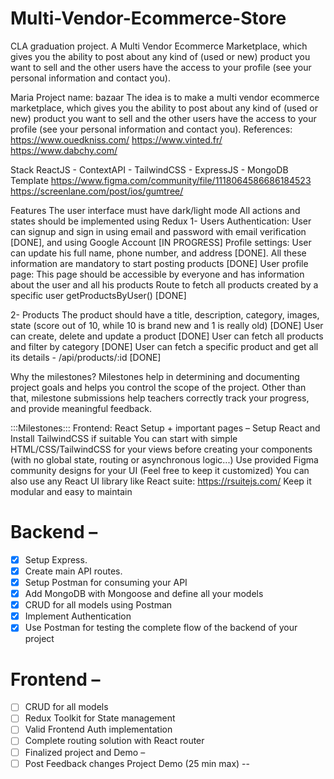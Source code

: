 # Multi-Vendor-Ecommerce-Store
CLA graduation project. A Multi Vendor Ecommerce Marketplace, which gives you the ability to post about any kind of (used or new) product you want to sell and the other users have the access to your profile (see your personal information and contact you).

Maria
Project name: bazaar
The idea is to make a multi vendor ecommerce marketplace, which gives you the ability to post about any kind of (used or new) product you want to sell and the other users have the access to your profile (see your personal information and contact you).
References: 
https://www.ouedkniss.com/ 
https://www.vinted.fr/
https://www.dabchy.com/

Stack
ReactJS - ContextAPI - TailwindCSS - ExpressJS - MongoDB
Template
https://www.figma.com/community/file/1118064586686184523
https://screenlane.com/post/ios/gumtree/

Features
The user interface must have dark/light mode
All actions and states should be implemented using Redux
1- Users
Authentication: User can signup and sign in using email and password with email verification  [DONE], and using Google Account [IN PROGRESS]
Profile settings: User can update his full name, phone number, and address [DONE]. All these information are mandatory to start posting products [DONE]
User profile page: This page should be accessible by everyone and has information about the user and all his products
Route to fetch all products created by a specific user getProductsByUser()  [DONE]

2- Products
The product should have a title, description, category, images, state (score out of 10, while 10 is brand new and 1 is really old) [DONE]
User can create, delete and update a product  [DONE]
User can fetch all products and filter by category [DONE]
User can fetch a specific product and get all its details - /api/products/:id  [DONE] 






Why the milestones? 
Milestones help in determining and documenting project goals and helps you control the scope of the project. Other than that, milestone submissions help teachers correctly track your progress, and provide meaningful feedback.

:::Milestones:::
Frontend: React Setup + important pages – 
Setup React and Install TailwindCSS if suitable
You can start with simple HTML/CSS/TailwindCSS for your views before creating your components (with no global state, routing or asynchronous logic...)
Use provided Figma community designs for your UI (Feel free to keep it customized)
You can also use any React UI library like React suite: https://rsuitejs.com/
Keep it modular and easy to maintain
# Backend – 
- [x] Setup Express. 
- [x] Create main API routes.
- [x] Setup Postman for consuming your API 
- [x] Add MongoDB with Mongoose and define all your models 
- [x] CRUD for all models using Postman
- [x] Implement Authentication
- [x] Use Postman for testing the complete flow of the backend of your project
# Frontend – 
- [ ] CRUD for all models
- [ ] Redux Toolkit for State management
- [ ] Valid Frontend Auth implementation
- [ ] Complete routing solution with React router
- [ ] Finalized project and Demo – 
- [ ] Post Feedback changes
Project Demo (25 min max) -- 
